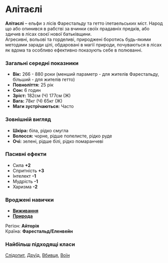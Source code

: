 # Алітаєлі

**Алітаєлі** – ельфи з лісів Фарестальду та гетто ілетаельських міст. Народ що або опинився в рабстві за вчинки своїх прадавніх предків, або здичив в лісах своєї нової батьківщини.<br />
Агресивні, вольові та горделиві, природжені боротись будь-якими методами заради цілі, обдаровані в магії природи, почуваються в лісах як вдома та особливо ефективно показують себе в полюванні.

### Загальні середні показники
  - **Вік:** 266 - 880 роки (менший параметр - для жителів Фарестальду, більший - для жителів гетто)
  - **Повноліття:** 25 рік
  - **Сон:** 6 годин
  - **Зріст:** 182см (Ч) 177см (Ж)
  - **Вага:** 78кг (Ч) 65кг (Ж)
  - **Маги зустрічаються:** Часто

### Зовнішній вигляд
  - **Шкіра:** біла, рідко смугла
  - **Волосся:** чорне, рідше попелисте, рідко руде
  - **Очі:** зелені, рідше білі, рідко помаранчеві

### Пасивні ефекти
  - Сила **+2**
  - Спритність **+3**
  - Інтелект **-1**
  - Мудрість **-1**
  - Харизма **-2**

### Вроджені навички
  - [**Виживання**](/docs/characters/using.md#surviving)
  - [**Природа**](/docs/characters/using.md#nature)

Регіон: **Айторія**<br />
Країна: **Фарестальд/Еленвейн**

### Найбільш підходящі класи

[Слідопит](/docs/classes/ranger), [Друїд](/docs/classes/druid), [Вбивця](/docs/classes/killer), [Воїн](/docs/classes/warrior)

